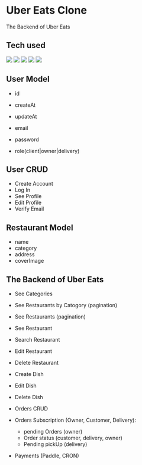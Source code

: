 # Uber Eats Clone

The Backend of Uber Eats

## Tech used
<p>
  <img src="https://img.shields.io/badge/Node.js-339933?style=flat-square&logo=Node.js&logoColor=white"/>
  <img src="https://img.shields.io/badge/NestJS-E0234E?style=flat-square&logo=NestJS&logoColor=white"/>
  <img src="https://img.shields.io/badge/PostgreSQL-4169E1?style=flat-square&logo=PostgreSQL&logoColor=white"/>
  <img src="https://img.shields.io/badge/Amazon%20AWS-232F3E?style=flat-square&logo=Amazon%20AWS&logoColor=white"/>
  <img src="https://img.shields.io/badge/GraphQL-E434AA?style=flat-square&logo=GraphQL&logoColor=white"/>
</p>

## User Model

- id
- createAt
- updateAt

- email
- password
- role(client|owner|delivery)

## User CRUD
- Create Account
- Log In
- See Profile
- Edit Profile
- Verify Email

## Restaurant Model

- name
- category
- address
- coverImage

## The Backend of Uber Eats

- See Categories
- See Restaurants by Catogory (pagination)
- See Restaurants (pagination)
- See Restaurant
- Search Restaurant
 
- Edit Restaurant
- Delete Restaurant

- Create Dish
- Edit Dish
- Delete Dish

- Orders CRUD
- Orders Subscription (Owner, Customer, Delivery):
    - pending Orders (owner)
    - Order status (customer, delivery, owner)
    - Pending pickUp (delivery)

- Payments (Paddle, CRON)
